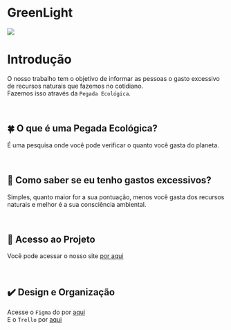 <h1 style="color: light green;"> GreenLight </h1> 
<img src= "http://img.shields.io/static/v1?label=STATUS&message=EM%20DESENVOLVIMENTO&color=GREEN&style=for-the-badge"/>


# Introdução
O nosso trabalho tem o objetivo de informar as pessoas o gasto excessivo de recursos naturais que fazemos no cotidiano.<br>
Fazemos isso através da `Pegada Ecológica`. 

<br>


## 🍀 O que é uma Pegada Ecológica?
É uma pesquisa onde você pode verificar o quanto você gasta do planeta.

<br>


## :eyes: Como saber se eu tenho gastos excessivos?
Simples, quanto maior for a sua pontuação, menos você gasta dos recursos naturais e melhor é a sua consciência ambiental.

<br>


## :file_folder: Acesso ao Projeto
Você pode acessar o nosso site <a href="https:\\www.greenlight.dev.br" >por aqui</a> 

<br>

## ✔️ Design e Organização
Acesse o `Figma` do por <a href="https://www.figma.com/file/ij0NqivDM9UKtiuFoNpIYC/pegadaecologicadesign?t=e08EUk75eapSWAQ3-6">aqui</a> <br>
E o `Trello` por <a href="https://trello.com/b/rZaTN4So/todo-greenlight-2023">aqui</a>
